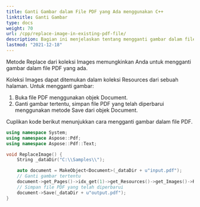 ```yaml
---
title: Ganti Gambar dalam File PDF yang Ada menggunakan C++
linktitle: Ganti Gambar
type: docs
weight: 70
url: /cpp/replace-image-in-existing-pdf-file/
description: Bagian ini menjelaskan tentang mengganti gambar dalam file PDF yang ada menggunakan pustaka ++.
lastmod: "2021-12-18"
---
```


Metode Replace dari koleksi Images memungkinkan Anda untuk mengganti gambar dalam file PDF yang ada.

Koleksi Images dapat ditemukan dalam koleksi Resources dari sebuah halaman. Untuk mengganti gambar:

1. Buka file PDF menggunakan objek Document.
2. Ganti gambar tertentu, simpan file PDF yang telah diperbarui menggunakan metode Save dari objek Document.

Cuplikan kode berikut menunjukkan cara mengganti gambar dalam file PDF.

```cpp
using namespace System;
using namespace Aspose::Pdf;
using namespace Aspose::Pdf::Text;

void ReplaceImage() {
    String _dataDir("C:\\Samples\\");

    auto document = MakeObject<Document>(_dataDir + u"input.pdf");
    // Ganti gambar tertentu
    document->get_Pages()->idx_get(1)->get_Resources()->get_Images()->Replace(1, System::IO::File::OpenRead(u"lovely.jpg"));
    // Simpan file PDF yang telah diperbarui
    document->Save(_dataDir + u"output.pdf");
}
```
